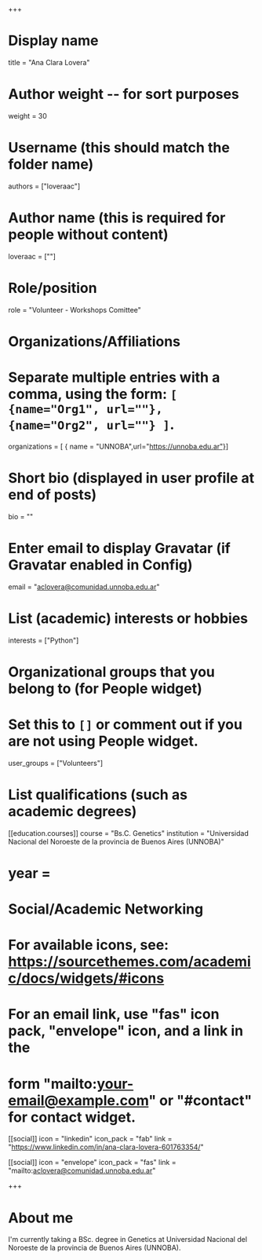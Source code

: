 +++
# Display name
title = "Ana Clara Lovera"

# Author weight -- for sort purposes
weight = 30

# Username (this should match the folder name)
authors = ["loveraac"]

# Author name (this is required for people without content)
loveraac = [""]

# Role/position
role = "Volunteer - Workshops Comittee"

# Organizations/Affiliations
#   Separate multiple entries with a comma, using the form: `[ {name="Org1", url=""}, {name="Org2", url=""} ]`.
organizations = [ { name = "UNNOBA",url="https://unnoba.edu.ar"}] 

# Short bio (displayed in user profile at end of posts)
bio = ""

# Enter email to display Gravatar (if Gravatar enabled in Config)
email = "aclovera@comunidad.unnoba.edu.ar"

# List (academic) interests or hobbies
interests = ["Python"]

# Organizational groups that you belong to (for People widget)
#   Set this to `[]` or comment out if you are not using People widget.
user_groups = ["Volunteers"]

# List qualifications (such as academic degrees)

[[education.courses]]
course = "Bs.C. Genetics"
institution = "Universidad Nacional del Noroeste de la provincia de Buenos Aires (UNNOBA)"
# year = 



# Social/Academic Networking
# For available icons, see: https://sourcethemes.com/academic/docs/widgets/#icons
#   For an email link, use "fas" icon pack, "envelope" icon, and a link in the
#   form "mailto:your-email@example.com" or "#contact" for contact widget.

[[social]]
  icon = "linkedin"
  icon_pack = "fab"
  link = "https://www.linkedin.com/in/ana-clara-lovera-601763354/"

[[social]]
  icon = "envelope"
  icon_pack = "fas"
  link = "mailto:aclovera@comunidad.unnoba.edu.ar"




+++

# About me 

I'm currently taking a BSc. degree in Genetics at Universidad Nacional del Noroeste de la provincia de Buenos Aires (UNNOBA).